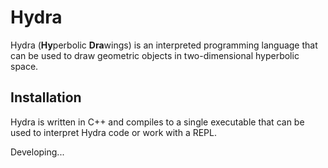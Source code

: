 # Hydra

Hydra (**Hy**perbolic **Dra**wings) is an interpreted programming language that can be used to draw geometric objects in two-dimensional hyperbolic space.

## Installation

Hydra is written in C++ and compiles to a single executable that can be used to interpret Hydra code or work with a REPL.

Developing...
